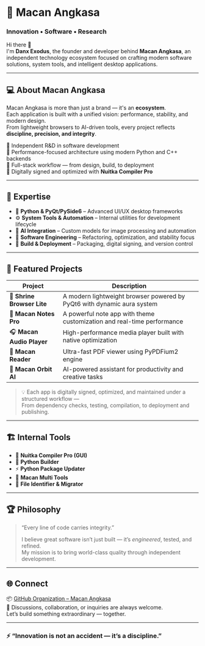 # 🐅 Macan Angkasa  
### Innovation • Software • Research  

Hi there 👋  
I'm **Danx Exodus**, the founder and developer behind **Macan Angkasa**, an independent technology ecosystem focused on crafting modern software solutions, system tools, and intelligent desktop applications.

---

## 💻 About Macan Angkasa
Macan Angkasa is more than just a brand — it's an **ecosystem**.  
Each application is built with a unified vision: performance, stability, and modern design.  
From lightweight browsers to AI-driven tools, every project reflects **discipline, precision, and integrity**.

🔹 Independent R&D in software development  
🔹 Performance-focused architecture using modern Python and C++ backends  
🔹 Full-stack workflow — from design, build, to deployment  
🔹 Digitally signed and optimized with **Nuitka Compiler Pro**

---

## 🧠 Expertise
- 🐍 **Python & PyQt/PySide6** – Advanced UI/UX desktop frameworks  
- ⚙️ **System Tools & Automation** – Internal utilities for development lifecycle  
- 🧩 **AI Integration** – Custom models for image processing and automation  
- 🧱 **Software Engineering** – Refactoring, optimization, and stability focus  
- 💾 **Build & Deployment** – Packaging, digital signing, and version control  

---

## 🚀 Featured Projects
| Project | Description |
|----------|-------------|
| 🐅 **Shrine Browser Lite** | A modern lightweight browser powered by PyQt6 with dynamic aura system |
| 📝 **Macan Notes Pro** | A powerful note app with theme customization and real-time performance |
| 🎧 **Macan Audio Player** | High-performance media player built with native optimization |
| 📘 **Macan Reader** | Ultra-fast PDF viewer using PyPDFium2 engine |
| 🧠 **Macan Orbit AI** | AI-powered assistant for productivity and creative tasks |

> 💡 Each app is digitally signed, optimized, and maintained under a structured workflow —  
> From dependency checks, testing, compilation, to deployment and publishing.

---

## 🏗 Internal Tools
- 🔧 **Nuitka Compiler Pro (GUI)**  
- 🐍 **Python Builder**  
- ⚡ **Python Package Updater**  
- 🧩 **Macan Multi Tools**  
- 🧭 **File Identifier & Migrator**

---

## 🏆 Philosophy
> “Every line of code carries integrity.”  
>  
> I believe great software isn’t just built — it’s *engineered*, tested, and refined.  
> My mission is to bring world-class quality through independent development.

---

## 🌐 Connect
📦 [GitHub Organization – Macan Angkasa](https://github.com/danx123)  
💬 Discussions, collaboration, or inquiries are always welcome.  
Let’s build something extraordinary — together.  

---

### ⚡ “Innovation is not an accident — it’s a discipline.”
